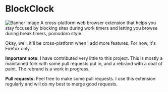 # BlockClock
![Banner Image](https://repository-images.githubusercontent.com/284323524/14ce0000-d448-11ea-8cc0-8082ed519ff7)
A cross-platform web browser extension that helps you stay focused by blocking sites during work timers and letting you browse during break timers, pomodoro style.

Okay, well, it'll be cross-platform when I add more features. For now, it's Firefox only.

**Important note:** I have contributed very little to this project. This is mostly a maintained fork with some pull requests put in, and a rebrand with a coat of paint. The rebrand is a work in progress.

**Pull requests:** Feel free to make some pull requests. I use this extension regularly and will do my best to merge good requests.
